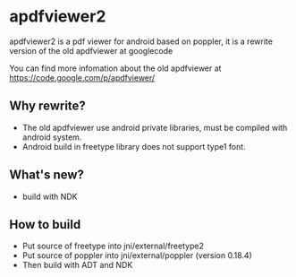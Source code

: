 apdfviewer2
===========

apdfviewer2 is a pdf viewer for android based on poppler, it is a rewrite version of the old apdfviewer at googlecode

You can find more infomation about the old apdfviewer at https://code.google.com/p/apdfviewer/

Why rewrite?
------------

- The old apdfviewer use android private libraries, must be compiled with android system.
- Android build in freetype library does not support type1 font.

What's new?
-----------

- build with NDK

How to build
------------

- Put source of freetype into jni/external/freetype2
- Put source of poppler into jni/external/poppler (version 0.18.4)
- Then build with ADT and NDK
